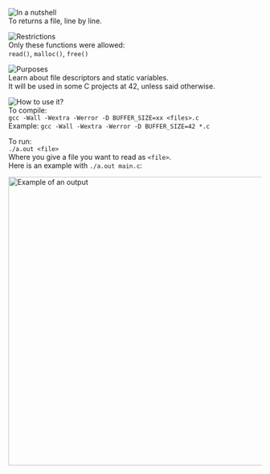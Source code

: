![In a nutshell][nutshell]</br>
To returns a file, line by line.

![Restrictions][restrictions]</br>
Only these functions were allowed:</br>
`read()`, `malloc()`, `free()`

![Purposes][purposes]</br>
Learn about file descriptors and static variables.</br>
It will be used in some C projects at 42, unless said otherwise.

![How to use it?][howto]</br>
To compile:</br>
``gcc -Wall -Wextra -Werror -D BUFFER_SIZE=xx <files>.c``</br>
Example: ``gcc -Wall -Wextra -Werror -D BUFFER_SIZE=42 *.c``

To run:</br>
``./a.out <file>``</br>
Where you give a file you want to read as `<file>`.</br>
Here is an example with ``./a.out main.c``:

<img width="575" alt="Example of an output" src="https://user-images.githubusercontent.com/84449287/230310864-eaf5f7f0-3cc4-483c-8c2f-71357920085c.png">

[nutshell]: https://img.shields.io/badge/-In%20a%20nutshell-blue?style=for-the-badge "In a nutshell"
[restrictions]: https://img.shields.io/badge/-Restrictions-blue?style=for-the-badge "Restrictions"
[purposes]: https://img.shields.io/badge/-Purposes-blue?style=for-the-badge "Purposes"
[howto]: https://img.shields.io/badge/-How%20to%20use%20it-blue?style=for-the-badge "How to use it?"
